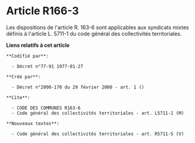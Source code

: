 # Article R166-3

Les dispositions de l'article R. 163-6 sont applicables aux syndicats mixtes définis à l'article L. 5711-1 du code général
des collectivités territoriales.

**Liens relatifs à cet article**

	**Codifié par**:

	  - Décret n°77-91 1977-01-27

	**Créé par**:

	  - Décret n°2000-170 du 29 février 2000 - art. 1 ()

	**Cite**:

	  - CODE DES COMMUNES R163-6
	  - Code général des collectivités territoriales - art. L5711-1 (M)

	**Nouveaux textes**:

	  - Code général des collectivités territoriales - art. R5711-5 (V)
